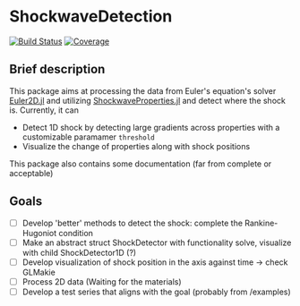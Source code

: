 # ShockwaveDetection

[![Build Status](https://github.com/warisa-r/ShockwaveDetection.jl/actions/workflows/CI.yml/badge.svg?branch=main)](https://github.com/warisa-r/ShockwaveDetection.jl/actions/workflows/CI.yml?query=branch%3Amain)
[![Coverage](https://codecov.io/gh/warisa-r/ShockwaveDetection.jl/branch/main/graph/badge.svg)](https://codecov.io/gh/warisa-r/ShockwaveDetection.jl)


## Brief description

This package aims at processing the data from Euler's equation's solver [Euler2D.jl](https://github.com/STCE-at-RWTH/ShockwaveProperties.jl) and utilizing [ShockwaveProperties.jl](https://github.com/STCE-at-RWTH/ShockwaveProperties.jl) and detect where the shock is.
Currently, it can
- Detect 1D shock by detecting large gradients across properties with a customizable paramamer `threshold`
- Visualize the change of properties along with shock positions

This package also contains some documentation (far from complete or acceptable)

## Goals
- [ ] Develop 'better' methods to detect the shock: complete the Rankine-Hugoniot condition
- [ ] Make an abstract struct ShockDetector with functionality solve, visualize with child ShockDetector1D (?)
- [ ] Develop visualization of shock position in the axis against time -> check GLMakie
- [ ] Process 2D data (Waiting for the materials)
- [ ] Develop a test series that aligns with the goal (probably from /examples)
